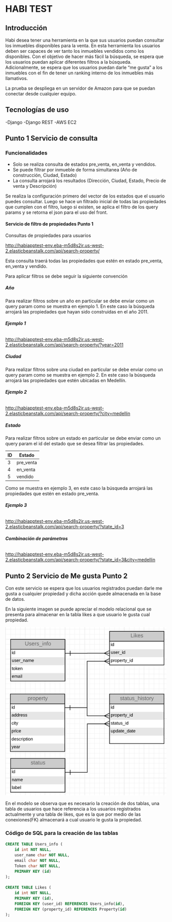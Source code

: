 # **HABI TEST**

## **Introducción**

Habi desea tener una herramienta en la que sus usuarios puedan consultar los inmuebles
disponibles para la venta. En esta herramienta los usuarios deben ser capaces de ver tanto los
inmuebles vendidos como los disponibles. Con el objetivo de hacer más fácil la búsqueda, se
espera que los usuarios puedan aplicar diferentes filtros a la búsqueda.
Adicionalmente, se espera que los usuarios puedan darle “me gusta” a los inmuebles con el fin
de tener un ranking interno de los inmuebles más llamativos.

La prueba se despliega en un servidor de Amazon para que se puedan conectar desde cualquier equipo.

## **Tecnologías de uso**

-Django
-Django REST
-AWS EC2

## **Punto 1 Servicio de consulta**

### **Funcionalidades**

- Solo se realiza consulta de estados pre_venta, en_venta y vendidos.
- Se puede filtrar por inmueble de forma simultanea (Año de construcción, Ciudad, Estado)
- La consulta arrojará los resultados (Dirección, Ciudad, Estado, Precio de venta y Descripción)

Se realiza la configuración primero del vector de los estados que el usuario puedes consultar. Luego se hace un filtrado inicial de todas las propiedades que cumplen con el filtro, luego si existen, se aplica el filtro de los query params y se retorna el json para el uso del front.

#### **Servicio de filtro de propiedades Punto 1**

Consultas de propiedades para usuarios

<http://habiapptest-env.eba-m5d8s2ir.us-west-2.elasticbeanstalk.com/api/search-property/>

Esta consulta traerá todas las propiedades que estén en estado pre_venta, en_venta y vendido.

Para aplicar filtros se debe seguir la siguiente convención

##### **Año**

Para realizar filtros sobre un año en particular se debe enviar como un query param como se muestra en ejemplo 1. En este caso la búsqueda arrojará las propiedades que hayan sido construidas en el año 2011.

###### **Ejemplo 1**

<http://habiapptest-env.eba-m5d8s2ir.us-west-2.elasticbeanstalk.com/api/search-property/?year=2011>

##### **Ciudad**

Para realizar filtros sobre una ciudad en particular se debe enviar como un query param como se muestra en ejemplo 2. En este caso la búsqueda arrojará las propiedades que estén ubicadas en Medellín.

###### **Ejemplo 2**

<http://habiapptest-env.eba-m5d8s2ir.us-west-2.elasticbeanstalk.com/api/search-property/?city=medellin>

##### **Estado**

Para realizar filtros sobre un estado en particular se debe enviar como un query param el id del estado que se desea filtrar las propiedades.

| ID  | Estado    |
| --- | --------- |
| 3   | pre_venta |
| 4   | en_venta  |
| 5   | vendido   |

Como se muestra en ejemplo 3, en este caso la búsqueda arrojará las propiedades que estén en estado pre_venta.

###### **Ejemplo 3**

<http://habiapptest-env.eba-m5d8s2ir.us-west-2.elasticbeanstalk.com/api/search-property/?state_id=3>

###### **Combinación de parámetros**

<http://habiapptest-env.eba-m5d8s2ir.us-west-2.elasticbeanstalk.com/api/search-property/?state_id=3&city=medellin>

## **Punto 2 Servicio de Me gusta Punto 2**

Con este servicio se espera que los usuarios registrados puedan darle me gusta a cualquier propiedad y dicha acción quede almacenada en la base de datos.

En la siguiente imagen se puede apreciar el modelo relacional que se presenta para almacenar en la tabla likes a que usuario le gusta cual propiedad.

![alt text](/docs/modelo_relacional.PNG)

En el modelo se observa que es necesario la creación de dos tablas, una tabla de usuarios que hace referencia a los usuarios registrados actualmente y una tabla de likes, que es la que por medio de las conexiones(FK) almacenará a cual usuario le gusta la propiedad.

### **Código de SQL para la creación de las tablas**

```sql
CREATE TABLE Users_info (
    id int NOT NULL,
    user_name char NOT NULL,
    email char NOT NULL,
    Token char NOT NULL,
    PRIMARY KEY (id)
);

CREATE TABLE Likes (
    id int NOT NULL,
    PRIMARY KEY (id),
    FOREIGN KEY (user_id) REFERENCES Users_info(id),
    FOREIGN KEY (property_id) REFERENCES Property(id)
);
```
